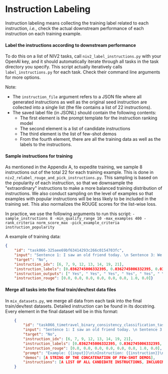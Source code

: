 # Instruction Labeling

Instruction labeling means collecting the training label related to each instruction, *i.e.*, check the actual downstream performance of each instruction on each training example.

#### Label the instructions according to downstream performance

To do this on a list of NIV2 tasks, call `niv2_label_instructions.py` with your OpenAI key, and it should automatically iterate through all tasks in the task directory you specify. This script actually iteratively calls `label_instructions.py` for each task. Check their command line arguments for more options.

Note: 
- The `instruction_file` argument refers to a JSON file where all generated instructions as well as the original seed instruction are collected into a single list (the file contains a list of 22 instructions).
- The saved label file (in JSONL) should contain the following contents:
    - The first element is the prompt template for the instruction ranking model
    - The second element is a list of candidate instructions
    - The third element is the list of few-shot demos
    - From the fourth element, there are all the training data as well as the labels to the instructions.

#### Sample instructions for training

As mentioned in the Appendix A, to expedite training, we sample 8 instructions out of the total 22 for each training example. This is done in `niv2_relabel_rouge_and_pick_instructions.py`. This sampling is based on the popularity of each instruction, so that we downsample the "extraordinary" instructions to make a more balanced training distribution of instructions. We also conduct sampling on the level of examples so that examples with popular instructions will be less likely to be included in the training set. This also normalizes the ROUGE scores for the list-wise loss.

In practice, we use the following arguments to run this script:
`-sample_instructions 8 -min_qualify_range 10 -max_examples 400 -rank_criteria norm_score_max -pick_example_criteria instruction_popularity`

A example of training data:

```json
{
    "id": "task066-325aee69bf63414293c266c0154703fc",
    "input": "Sentence 1: I saw an old friend today. \n Sentence 3: We talked for hours about how we've been \n Sentence 4:  It was so nice to see my friend \n Sentence 5:  I can't wait for the next time we are able to catch up \n Given Sentence 2: He was never first for anything.",
    "target": "No",
    "instruction_idx": [6, 7, 9, 12, 13, 14, 19, 21],
    "instruction_labels": [0.0362745006332395, 0.0362745006332395, 0.0362745006332395, 0.0362745006332395, 0.0362745006332395, 0.0362745006332395, 0.7460784955673235, 0.0362745006332395],
    "instruction_outputs": [" Yes", " Yes", " Yes", " Yes", " Yes", " Yes", " No", " Yes"],
    "instruction_rouge": [0.0, 0.0, 0.0, 0.0, 0.0, 0.0, 1.0, 0.0]}
```

#### Merge all tasks into the final train/dev/test data files

In `mix_datasets.py`, we merge all data from each task into the final train/dev/test datasets. Detailed instruction can be found in its docstring. Every element in the final dataset will be in this format:

```json
    {
        "id": "task066_timetravel_binary_consistency_classification_task066-325aee69bf63414293c266c0154703fc",
        "input": "Sentence 1: I saw an old friend today. \n Sentence 3: We talked for hours about how we've been \n Sentence 4:  It was so nice to see my friend \n Sentence 5:  I can't wait for the next time we are able to catch up \n Given Sentence 2: He was never first for anything.",
        "target": "No",
        "instruction_idx": [6, 7, 9, 12, 13, 14, 19, 21],
        "instruction_labels": [0.0362745006332395, 0.0362745006332395, 0.0362745006332395, 0.0362745006332395, 0.0362745006332395, 0.0362745006332395, 0.7460784955673235, 0.0362745006332395],
        "instruction_rouge": [0.0, 0.0, 0.0, 0.0, 0.0, 0.0, 1.0, 0.0],
        "prompt": "Example: {{input}}\n\nInstruction: {{instruction}}\n\nIs this a good instruction to solve the example?",
        "demos": [A STRING OF THE CONCATENATION OF FEW-SHOT DEMOS],
        "instructions": [A LIST OF ALL CANDIDATE INSTRUCTIONS, INCLUDING THE SEED INSTRUCTION]
    }
```
